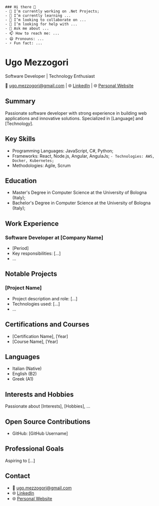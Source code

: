 ```
### Hi there 👋
- 🔭 I’m currently working on .Net Projects;
- 🌱 I’m currently learning ...
- 👯 I’m looking to collaborate on ...
- 🤔 I’m looking for help with ...
- 💬 Ask me about ...
- 📫 How to reach me: ...
- 😄 Pronouns: ...
- ⚡ Fun fact: ...
```
  
# Ugo Mezzogori

Software Developer | Technology Enthusiast

📧 ugo.mezzogori@gmail.com | 🌐 [LinkedIn](https://www.linkedin.com/in/ugo-mezzogori-a2545a19/) | 🌐 [Personal Website](https://www.ugomezzogori.com/)

## Summary

Passionate software developer with strong experience in building web applications and innovative solutions. Specialized in [Language] and [Technology].

## Key Skills

- Programming Languages: JavaScript, C#, Python;
- Frameworks: React, Node.js, Angular, AngulaJs;
``` - Technologies: AWS, Docker, Kubernetes; ```
- Methodologies: Agile, Scrum

## Education

- Master's Degree in Computer Science at the University of Bologna (Italy);
- Bachelor's Degree in Computer Science at the University of Bologna (Italy);

## Work Experience

### Software Developer at [Company Name]

- [Period]
- Key responsibilities: [...]
- ...

## Notable Projects

### [Project Name]

- Project description and role: [...]
- Technologies used: [...]
- ...

## Certifications and Courses

- [Certification Name], [Year]
- [Course Name], [Year]

## Languages

- Italian (Native)
- English (B2)
- Greek (A1)

## Interests and Hobbies

Passionate about [Interests], [Hobbies], ...

## Open Source Contributions

- GitHub: [GitHub Username]

## Professional Goals

Aspiring to [...]

## Contact

- 📧 ugo.mezzogori@gmail.com
- 🌐 [LinkedIn](https://www.linkedin.com/in/ugo-mezzogori/)
- 🌐 [Personal Website](https://www.ugomezzogori.com/)

